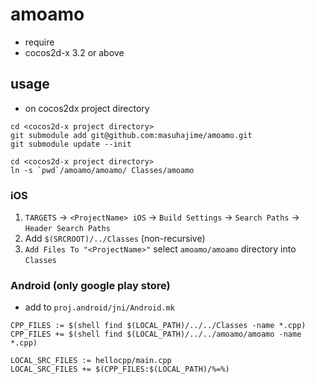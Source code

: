 # amoamo

- require
 - cocos2d-x 3.2 or above

## usage

- on cocos2dx project directory

````
cd <cocos2d-x project directory>
git submodule add git@github.com:masuhajime/amoamo.git
git submodule update --init
````

````
cd <cocos2d-x project directory>
ln -s `pwd`/amoamo/amoamo/ Classes/amoamo
````

### iOS

1. `TARGETS` -> `<ProjectName> iOS` -> `Build Settings` -> `Search Paths` -> `Header Search Paths`
2. Add `$(SRCROOT)/../Classes` (non-recursive)
3. `Add Files To "<ProjectName>"` select `amoamo/amoamo` directory into `Classes`

### Android (only google play store)

- add to `proj.android/jni/Android.mk`

````
CPP_FILES := $(shell find $(LOCAL_PATH)/../../Classes -name *.cpp)
CPP_FILES += $(shell find $(LOCAL_PATH)/../../amoamo/amoamo -name *.cpp)
 
LOCAL_SRC_FILES := hellocpp/main.cpp
LOCAL_SRC_FILES += $(CPP_FILES:$(LOCAL_PATH)/%=%)
````

